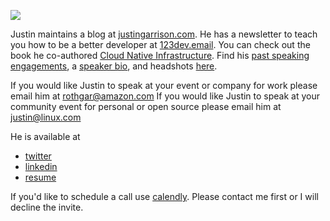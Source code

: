![](./img/1.gif)

Justin maintains a blog at [justingarrison.com](http://justingarrison.com).
He has a newsletter to teach you how to be a better developer at [123dev.email](https://123dev.email).
You can check out the book he co-authored [Cloud Native Infrastructure](http://www.cnibook.info).
Find his [past speaking engagements](https://github.com/rothgar/rothgar/blob/master/SPEAKING.md), a [speaker bio](https://github.com/rothgar/rothgar/blob/master/BIO.md), and headshots [here](https://github.com/rothgar/rothgar/tree/master/img).

If you would like Justin to speak at your event or company for work please email him at rothgar@amazon.com
If you would like Justin to speak at your community event for personal or open source please email him at justin@linux.com

He is available at

- [twitter](https://twitter.com/rothgar)
- [linkedin](https://www.linkedin.com/in/justingarrison/)
- [resume](https://www.justingarrison.com/resume.html)

If you'd like to schedule a call use [calendly](https://calendly.com/justingarrison/30min).
Please contact me first or I will decline the invite.
